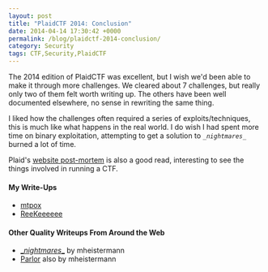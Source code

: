 ```yaml
---
layout: post
title: "PlaidCTF 2014: Conclusion"
date: 2014-04-14 17:30:42 +0000
permalink: /blog/plaidctf-2014-conclusion/
category: Security
tags: CTF,Security,PlaidCTF
---
```

The 2014 edition of PlaidCTF was excellent, but I wish we'd been able to make it through more challenges.  We cleared about 7 challenges, but really only two of them felt worth writing up.  The others have been well documented elsewhere, no sense in rewriting the same thing.

I liked how the challenges often required a series of exploits/techniques, this is much like what happens in the real world.  I do wish I had spent more time on binary exploitation, attempting to get a solution to <code>__nightmares_\_</code> burned a lot of time.

Plaid's [website post-mortem](http://ppp.cylab.cmu.edu/wordpress/?p=1203) is also a good read, interesting to see the things involved in running a CTF.

#### My Write-Ups ####
* [mtpox](https://systemoverlord.com/blog/2014/04/14/plaidctf-mtpox/)
* [ReeKeeeeee](https://systemoverlord.com/blog/2014/04/14/plaidctf-2014-reekeeeee/)

#### Other Quality Writeups From Around the Web ####
* [__nightmares_\_](http://blog.mheistermann.de/2014/04/14/plaidctf-2014-nightmares-pwnables-375-writeup/) by mheistermann
* [Parlor](http://blog.mheistermann.de/2014/04/14/plaidctf-2014-parlor-crypto-250-writeup/) also by mheistermann
